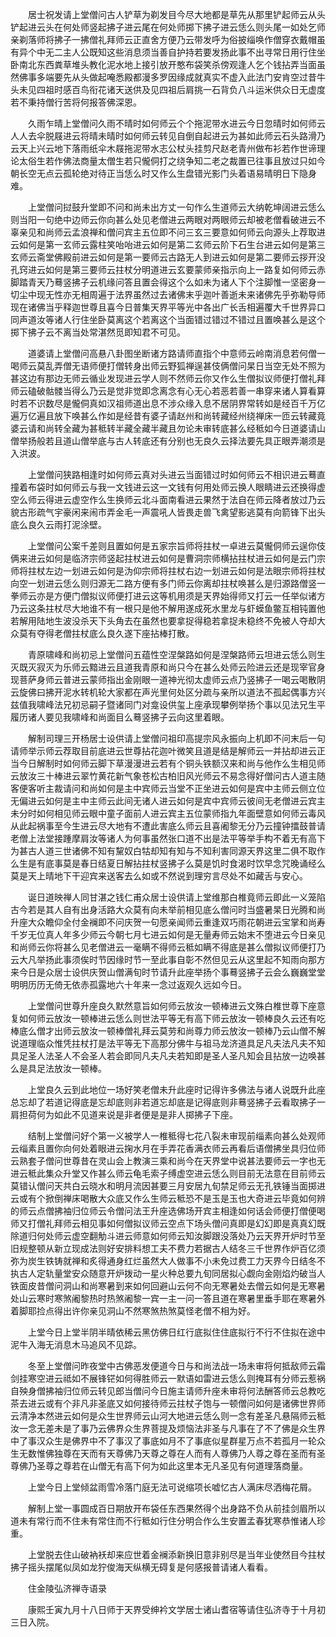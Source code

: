 <!-- { "loadSidebar": true } -->
　　居士祝发请上堂僧问古人铲草为剃发目今尽大地都是草先从那里铲起师云从头铲起进云头在何处师竖起拂子进云尾在何处师掷下拂子进云恁么则头尾一如处乞师亲剃落师将拂子一拂僧礼拜师云正直舍方便乃云带发呼为俗披缁唤作僧穿衣戴帽虽有异个中无二主人公既知这些消息须当善自护持若要发扬此事不出寻常日用行住坐卧南北东西粪草堆头教化泥水地上接引放开憨布袋笑杀傍观逢人乞个钱拈弄当面虽然佛事多端要先从头做起唵悉殿都漫多罗因缘成就真实不虚入此法门安肯空过昔牛头未见四祖时感百鸟衔花诸天送供及见四祖后肩挑一石背负八斗运米供众日无虚度若不秉持僧行苦将何报答佛深恩。

　　久雨乍晴上堂僧问久雨不晴时如何师云个个拖泥带水进云今日忽晴时如何师云人人去伞脱屐进云将晴未晴时如何师云转见自倒自起进云为甚如此师云石头路滑乃云天上兴云地下落雨纸伞木屐拖泥带水志公杖头挂剪尺赵老青州做布衫若作世谛理论太俗生若作佛法商量太僧生若只儱侗打之绕争知二老之裁置已往事且放过只如今朝长空无点云孤轮绝对待正当恁么时又作么生盘错光影门头着语易晴明日下隐身难。

　　上堂僧问挝鼓升堂即不问和尚未出方丈一句作么生道师云大纳乾坤阔进云恁么则当阳一句绝中边师云你向甚么处见老僧进云两眼对两眼师云却被老僧看破进云不辜亲见和尚师云孟浪禅和僧问宾主五位即不问三玄三要意如何师云向源头上荐取进云如何是第一玄师云露柱笑咍咍进云如何是第二玄师云阶下石生台进云如何是第三玄师云斋堂佛殿前进云如何是第一要师云古路无人到进云如何是第二要师云拶开没孔窍进云如何是第三要师云拄杖分明道进云玄要蒙师亲指示向上一路复如何师云赤脚踏青天乃蓦竖拂子云机缘问答且置会得这个么如未为诸人下个注脚惟一坚密身一切尘中现无性亦无相周遍于法界虽然过去诸佛末乎迦叶善逝未来诸佛先乎弥勒导师现在诸佛当乎释迦世尊且喜今日普集天界平等光中各出广长舌相遍覆大千世界异口同声道汝等诸人行住坐卧莫离这个若离这个当面错过错过不错过且置唤甚么是这个掷下拂子云不离当处常湛然觅即知君不可见。

　　道婆请上堂僧问高悬八卦图坐断诸方路请师直指个中意师云岭南消息若何僧一喝师云莫乱弄僧无语师便打僧转身出师云野狐禅逞甚伎俩僧问杲日当空无处不照为甚这边有那边无师云循业发现进云学人则不然师云你又作么生僧拟议师便打僧礼拜师云磕破骷髅当得么乃云是觉非觉即念离念有心无心若恶若善一串穿来诸人算看算时若不识数尽是儱侗真如汉祖师道出息不涉众缘入息不居阴界常转如是经百千万亿遍万亿遍且放下唤甚么作如是经昔有婆子请赵州和尚转藏经州绕禅床一匝云转藏竟婆云请和尚转全藏为甚秪转半藏全藏半藏且勿论未审转底甚么经秪如今日道婆请山僧举扬般若且道山僧举底与古人转底还有分别也无良久云择法要先具正眼弄潮须是入洪波。

　　上堂僧问狭路相逢时如何师云真对头进云当面错过时如何师云不相识进云蓦直撞着布袋时如何师云与我一文钱进云这一文钱有何用处师云换人眼睛进云还换得虚空么师云得进云虚空作么生换师云北斗面南看进云果然于法自在师云降者放过乃云貌古形疏气宇豪闲来闹市弄金毛一声震吼人皆畏走兽飞禽望影逃莫有向箭锋下出头底么良久云雨打泥涂壁。

　　上堂僧问公案千差则且置如何是五家宗旨师将拄杖一卓进云莫儱侗师云逞你伎俩来进云如何是临济宗师竖起拄杖进云如何是曹洞宗师横拈拄杖进云如何是云门宗师将拄杖左边一划进云如何是沩仰宗师将拄杖右边一划进云如何是法眼宗师将拄杖向空一划进云恁么则归源无二路方便有多门师云你离却拄杖唤甚么是归源路僧竖一拳师云亦是方便门僧拟议师便打进云这等机用须是天界始得师又打云一任举似诸方乃云这条拄杖尽大地谁不有一根只是他不解用遂成死水里龙与虾蟆鱼鳖互相钝置他若解用陆地生波没杀天下头角去在虽然也要拿捉得稳若拿捉未稳终不免被人夺却大众莫有夺得老僧拄杖底么良久遂下座拈棒打散。

　　青原啸峰和尚初忌上堂僧问五蕴性空涅槃路如何是涅槃路师云坦进云恁么则生灭既灭寂灭为乐师云黯进云且道我青原和尚只今在甚么处师云险进云还是现宰官身现菩萨身师云普进云蒙师指出金刚眼一道神光彻太虚师云点乃竖拂子一喝云喝散阴云旋佛曰拂开泥水转机轮大家都在声光里何处区分疏与亲所以道法不孤起偶事方兴兹值我啸峰法兄初忌嗣子暨诸同门对龛设供玺上座承现攀例举扬个事以见法兄生平履历诸人要见我啸峰和尚面目么蓦竖拂子云向这里着眼。

　　解制司理三开杨居士设供请上堂僧问祖印高提宗风永振向上机即不问末后一句请师举示师云荐取目前底进云世尊拈花迦叶微笑且道是结是解师云一并拈却进云正当今日解制时如何师云脚下草漫漫进云若有个铜头铁额汉来和尚与他作么生相见师云放汝三十棒进云翠竹黄花新气象苍松古柏旧风光师云不易念得好僧问古人道主随客便客听主裁请问和尚如何是主中宾师云当堂不正坐进云如何是宾中主师云侧立位无偏进云如何是主中主师云此间无诸人进云如何是宾中宾师云彼间无老僧进云宾主未分时如何相见师云眼中童子面前人进云宾主五位蒙师指九年面壁意如何师云毒风从此起祸事至今生进云尽大地有不遭此害底么师云且喜阇黎无分乃云撞钟擂鼓普请老僧上法堂接踵摩肩汝等诸人为何事虽然张口道不出是法平等举手构不着无有高下为甚古人道三世诸佛不知有黧奴白牯却知有知与不知利害同源天界这里二俱不取作么生是有底事莫是春日结夏日解拈拄杖竖拂子么莫是饥时食渴时饮早念咒晚诵经么莫是天上晴地下干迎宾来送客去么如或不然说到理穷言尽处不如藏舌与安心。

　　诞日道映禅人同甘湛之钱仁甫众居士设供请上堂维那白椎竟师云即此一义笼陷古今若是其人自有出身活路大众莫有向未举前相见底么僧问时当盛暑杲日光腾和尚升座大众瞻仰全付金襕即不问庆贺一句愿亲闻师云重逢双巧雨花朝进云宝掌和尚寿千岁无位真人年多少师云今朝七月七进云如何是无量寿师云始末不堕进云今日亲见和尚师云你将甚么见老僧进云一毫瞒不得师云秪如瞒不得底是甚么僧拟议师便打乃云大凡举扬此事须俟时节因缘时节一至此事自彰不然但见云从这里起不知雨向那方来今日是众居士设供庆贺山僧满旬时节请升此座举扬个事蓦竖拂子云会么巍巍堂堂明明历历无倚无依赤孤露地六十年来一念过返观久远如今日。

　　上堂僧问世尊升座良久默然意旨如何师云放汝一顿棒进云文殊白椎世尊下座意复如何师云放汝一顿棒进云恁么则世法平等无有高下师云放汝一顿棒良久云还有吃棒底么僧才出师云放汝一顿棒僧礼拜云莫劳和尚尊力师云放汝一顿棒乃云山僧不解说道理临众惟凭拄杖打是法平等无下高那分佛牛与祖马龙济道具足凡夫法凡夫不知具足圣人法圣人不会圣人若会即同凡夫凡夫若知即是圣人圣凡知会且拈放一边唤甚么是具足法放汝一顿棒。

　　上堂良久云到此地位一场好笑老僧未升此座时记得许多佛法与诸人说既升此座总忘却了若道记得底是忘却底则非若道忘却底是记得底则非蓦竖拂子云看取拂子一肩担荷何为如此不见道来说是非者便是是非人掷拂子下座。

　　结制上堂僧问好个第一义被学人一椎秪得七花八裂未审现前缁素向甚么处观师云缁素且置你向何处着眼进云掬水月在手弄花香满衣师云再看后语僧拂坐具归位师云熟套子僧问世尊昔在灵山会上教演三乘和尚今在天界堂中说甚法要师云一字也无进云秪此集众升堂又作甚么师云龟毛索子缚虚空进云恁么则目前无法意在目前师云莫错认僧问天共白云晓水和明月流因甚要三月安居九旬禁足师云无孔铁锤当面掷进云或有个掀倒禅床喝散大众底又作么生师云秪恐不是玉是玉也大奇进云毕竟如何辨的师云点僧拂袖归位师云令僧问法王升座选佛场开宾主相逢如何话会师便打僧便喝师又打僧礼拜师云相见事如何僧拟议师云空点下场头僧问真即是幻幻即是真真幻既除道归何处师云虚空翻觔斗进云师意如何师云知汝脚跟没落处乃云天界开炉时节至旧规整顿从新立现成法则好安排料想工夫不费力若据古人结冬三千世界作炉百亿须弥为炭生铁铸就禅和炙得通身红烂虽然大人做事不小未免过费工力天界今日结冬不执古人定轨量堂安众随意开炉拨动一星火种总要九旬同居拟心觑向金刚焰灼破当人铁面皮昔僧问洞山和尚寒暑到来如何回避山云何不向无寒暑处去僧云如何是无寒暑处山云寒时寒煞阇黎热时热煞阇黎一宾一主一问一答且道在寒暑里垂手耶在寒暑外着脚耶捡点得出许你亲见洞山不然寒煞热煞莫怪老僧不相为好。

　　上堂今日上堂半阴半晴依稀云黑仿佛日红行底拟住住底拟行不行不住拟在途中泥牛入海无消息木马追风不见踪。

　　冬至上堂僧问昨夜堂中古佛恶发便道今日与和尚法战一场未审将何抵敌师云霜剑挂寒空进云祗如不展锋铓如何得胜师云一默语如雷进云恁么则掩耳有分师云惹祸自殃身僧拂袖归位师云转见郎当僧问今日施主请师升座未审将何法酬答师云总教吃茶去进云或有个非凡非圣底又如何接待师云拄杖子饱与一顿僧问如何是诸佛世界师云清净本然进云如何是众生世界师云山河大地进云恁么则一念有差圣凡悬隔师云秪汝一念无差未是了事乃云佛界众生界菩提及烦恼法非圣与凡事在了不了佛是众生界中了事汉众生是佛界中不了事汉了事底如月不了事底似星群星万点不若孤月一轮众生无数惟佛独尊在天而有天尊佛乃天尊之尊在人而有人尊佛乃人尊之尊在圣而有圣尊佛乃圣尊之尊若在山僧无有高下何为如此这里本无凡圣见有何道理落商量。

　　上堂今日上堂倾盆雨雪冷落门庭无法可说缩项长嘘忆古人满床尽洒梅花屑。

　　解制上堂一事圆成百日期放开布袋任东西果然得个出身路不负从前挂剑眉所以道未有常行而不住未有常住而不行秪如行住分明合作么生安置孟春犹寒恭惟诸人珍重。

　　上堂脱去住山破衲袄却来应世着金襕添新换旧意非别尽是当年业使然目今拄杖拂子摇头摆尾似凤如龙狞俊海天纵横无碍复是何感报普请诸人看看。

　　住金陵弘济禅寺语录

　　康熙壬寅九月十八日师于天界受绅衿文学居士诸山耆宿等请住弘济寺于十月初三日入院。

